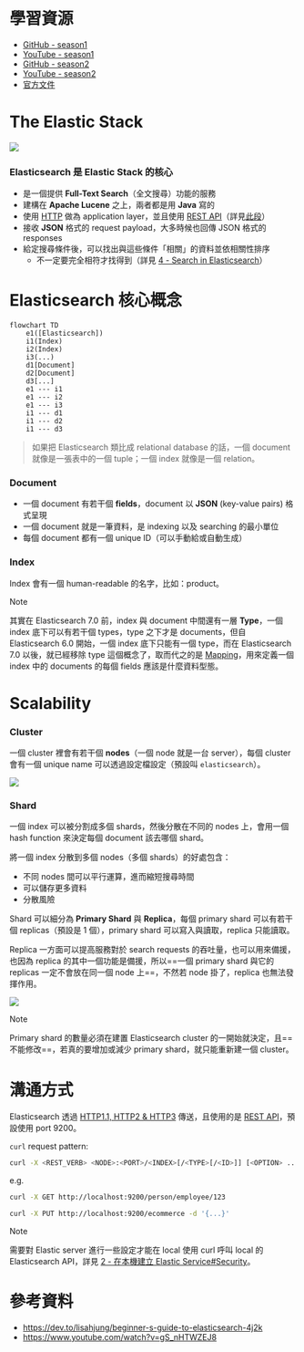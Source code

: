 # 學習資源

- [GitHub - season1](https://github.com/LisaHJung/Beginners-Crash-Course-to-Elastic-Stack-Series-Table-of-Contents)
- [YouTube - season1](https://www.youtube.com/playlist?list=PL_mJOmq4zsHZYAyK606y7wjQtC0aoE6Es)
- [GitHub - season2](https://github.com/LisaHJung/beginners-guide-to-creating-a-full-stack-Javascript-app-with-Elasticsearch)
- [YouTube - season2](https://www.youtube.com/playlist?list=PL_mJOmq4zsHbcdoeAwNWuhEWwDARMMBta)
- [官方文件](https://www.elastic.co/guide/en/elasticsearch/reference/current/index.html)

# The Elastic Stack

![](<https://raw.githubusercontent.com/Jamison-Chen/KM-software/master/img/elastic-stack.png>)

### Elasticsearch 是 Elastic Stack 的核心

- 是一個提供 **Full-Text Search**（全文搜尋）功能的服務
- 建構在 **Apache Lucene** 之上，兩者都是用 **Java** 寫的
- 使用 [HTTP](</Network/HTTP1.1, HTTP2 & HTTP3.md>) 做為 application layer，並且使用 [REST API](</Web Development/REST API.md>)（詳見[此段](</./Services/Elastic Stack/CH1 - Intro to Elasticsearch.md#溝通方式>)）
- 接收 **JSON** 格式的 request payload，大多時候也回傳 JSON 格式的 responses
- 給定搜尋條件後，可以找出與這些條件「相關」的資料並依相關性排序
    - 不一定要完全相符才找得到（詳見 [4 - Search in Elasticsearch](</Services/Elastic Stack/4 - Search in Elasticsearch.md>)）

# Elasticsearch 核心概念

```mermaid
flowchart TD
    e1([Elasticsearch])
    i1(Index)
    i2(Index)
    i3(...)
    d1[Document]
    d2[Document]
    d3[...]
    e1 --- i1
    e1 --- i2
    e1 --- i3
    i1 --- d1
    i1 --- d2
    i1 --- d3
```

>如果把 Elasticsearch 類比成 relational database 的話，一個 document 就像是一張表中的一個 tuple；一個 index 就像是一個 relation。

### Document

- 一個 document 有若干個 **fields**，document 以 **JSON** (key-value pairs) 格式呈現
- 一個 document 就是一筆資料，是 indexing 以及 searching 的最小單位
- 每個 document 都有一個 unique ID（可以手動給或自動生成）

### Index

Index 會有一個 human-readable 的名字，比如：product。

>[!Note]
>其實在 Elasticsearch 7.0 前，index 與 document 中間還有一層 **Type**，一個 index 底下可以有若干個 types，type 之下才是 documents，但自 Elasticsearch 6.0 開始，一個 index 底下只能有一個 type，而在 Elasticsearch 7.0 以後，就已經移除 type 這個概念了，取而代之的是 [Mapping](</Services/Elastic Stack/6 - Mapping in Elasticsearch.md>)，用來定義一個 index 中的 documents 的每個 fields 應該是什麼資料型態。

# Scalability

### Cluster

一個 cluster 裡會有若干個 **nodes**（一個 node 就是一台 server），每個 cluster 會有一個 unique name 可以透過設定檔設定（預設叫 `elasticsearch`）。

![](<https://raw.githubusercontent.com/Jamison-Chen/KM-software/master/img/elastic-cluster-and-nodes.png>)

### Shard

一個 index 可以被分割成多個 shards，然後分散在不同的 nodes 上，會用一個 hash function 來決定每個 document 該去哪個 shard。

將一個 index 分散到多個 nodes（多個 shards）的好處包含：

- 不同 nodes 間可以平行運算，進而縮短搜尋時間
- 可以儲存更多資料
- 分散風險

Shard 可以細分為 **Primary Shard** 與 **Replica**，每個 primary shard 可以有若干個 replicas（預設是 1 個），primary shard 可以寫入與讀取，replica 只能讀取。

Replica 一方面可以提高服務對於 search requests 的吞吐量，也可以用來備援，也因為 replica 的其中一個功能是備援，所以==一個 primary shard 與它的 replicas 一定不會放在同一個 node 上==，不然若 node 掛了，replica 也無法發揮作用。

![](<https://raw.githubusercontent.com/Jamison-Chen/KM-software/master/img/cluster-node-index-shard.png>)

>[!Note]
>Primary shard 的數量必須在建置 Elasticsearch cluster 的一開始就決定，且==不能修改==，若真的要增加或減少 primary shard，就只能重新建一個 cluster。

# 溝通方式

Elasticsearch 透過 [HTTP1.1, HTTP2 & HTTP3](</Network/HTTP1.1, HTTP2 & HTTP3.md>) 傳送，且使用的是 [REST API](</Web Development/REST API.md>)，預設使用 port 9200。

`curl` request pattern:

```sh
curl -X <REST_VERB> <NODE>:<PORT>/<INDEX>[/<TYPE>[/<ID>]] [<OPTION> ...]
```

e.g.

```bash
curl -X GET http://localhost:9200/person/employee/123

curl -X PUT http://localhost:9200/ecommerce -d '{...}'
```

>[!Note]
>需要對 Elastic server 進行一些設定才能在 local 使用 curl 呼叫 local 的 Elasticsearch API，詳見 [2 - 在本機建立 Elastic Service#Security](</Services/Elastic Stack/2 - 在本機建立 Elastic Service.md#Security>)。

# 參考資料

- <https://dev.to/lisahjung/beginner-s-guide-to-elasticsearch-4j2k>
- <https://www.youtube.com/watch?v=gS_nHTWZEJ8>
